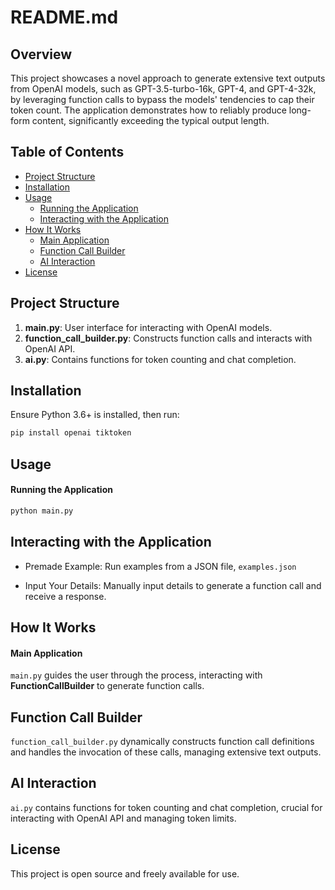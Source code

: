 # README.md

## Overview

This project showcases a novel approach to generate extensive text outputs from OpenAI models, such as GPT-3.5-turbo-16k, GPT-4, and GPT-4-32k, by leveraging function calls to bypass the models' tendencies to cap their token count. The application demonstrates how to reliably produce long-form content, significantly exceeding the typical output length.

## Table of Contents

- [Project Structure](#project-structure)
- [Installation](#installation)
- [Usage](#usage)
  - [Running the Application](#running-the-application)
  - [Interacting with the Application](#interacting-with-the-application)
- [How It Works](#how-it-works)
  - [Main Application](#main-application)
  - [Function Call Builder](#function-call-builder)
  - [AI Interaction](#ai-interaction)
- [License](#license)

## Project Structure

1. **main.py**: User interface for interacting with OpenAI models.
2. **function_call_builder.py**: Constructs function calls and interacts with OpenAI API.
3. **ai.py**: Contains functions for token counting and chat completion.

## Installation

Ensure Python 3.6+ is installed, then run:

```bash
pip install openai tiktoken
```

## Usage

#### Running the Application

```python
python main.py
```
## Interacting with the Application

- Premade Example: Run examples from a JSON file, `examples.json`

- Input Your Details: Manually input details to generate a function call and receive a response.

## How It Works

#### Main Application

`main.py` guides the user through the process, interacting with **FunctionCallBuilder** to generate function calls.

## Function Call Builder
`function_call_builder.py` dynamically constructs function call definitions and handles the invocation of these calls, managing extensive text outputs.

## AI Interaction

`ai.py` contains functions for token counting and chat completion, crucial for interacting with OpenAI API and managing token limits.

## License

This project is open source and freely available for use.

